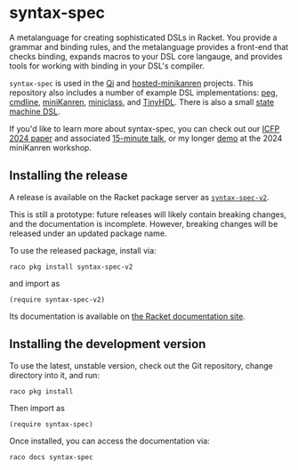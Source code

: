 # syntax-spec

A metalanguage for creating sophisticated DSLs in Racket. You provide a grammar and binding rules, and the metalanguage provides a front-end that checks binding, expands macros to your DSL core langauge, and provides tools for working with binding in your DSL's compiler.

`syntax-spec` is used in the [Qi](https://github.com/drym-org/qi) and [hosted-minikanren](https://github.com/michaelballantyne/hosted-minikanren) projects.
This repository also includes a number of example DSL implementations: [peg](tests/dsls/peg), [cmdline](tests/dsls/cmdline), [miniKanren](tests/dsls/minikanren-rs2e), [miniclass](tests/dsls/miniclass), and [TinyHDL](tests/dsls/tiny-hdl). There is also a small [state machine DSL](demos/visser-symposium).

If you'd like to learn more about syntax-spec, you can check out our [ICFP 2024 paper](https://mballantyne.net/publications/icfp2024.pdf) and associated [15-minute talk](https://youtu.be/F70QZaMoYJQ?t=10756), or my longer [demo](demos/mk-workshop-2024) at the 2024 miniKanren workshop.


## Installing the release

A release is available on the Racket package server as [`syntax-spec-v2`](https://pkgs.racket-lang.org/package/syntax-spec-v2). 

This is still a prototype: future releases will likely contain breaking changes, and the documentation is incomplete. However, breaking changes will be released under an updated package name.

To use the released package, install via:

```
raco pkg install syntax-spec-v2
```

and import as

```
(require syntax-spec-v2)
```

Its documentation is available on [the Racket documentation site](https://docs.racket-lang.org/syntax-spec-v2).


## Installing the development version

To use the latest, unstable version, check out the Git repository, change directory into it, and run:


```
raco pkg install
```

Then import as

```
(require syntax-spec)
```

Once installed, you can access the documentation via:

```
raco docs syntax-spec
```



